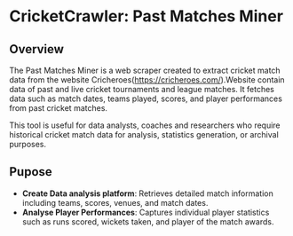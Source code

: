 # CricketCrawler: Past Matches Miner

## Overview

The Past Matches Miner is a web scraper created to extract cricket match data from the website Cricheroes(https://cricheroes.com/).Website contain data of past and live cricket tournaments and league matches.
It fetches data such as match dates, teams played, scores, and player performances from past cricket matches.

This tool is useful for  data analysts, coaches and researchers who require historical cricket match data for analysis, statistics generation, or archival purposes.

## Pupose

- **Create Data analysis platform**: Retrieves detailed match information including teams, scores, venues, and match dates.
- **Analyse Player Performances**: Captures individual player statistics such as runs scored, wickets taken, and player of the match awards.
